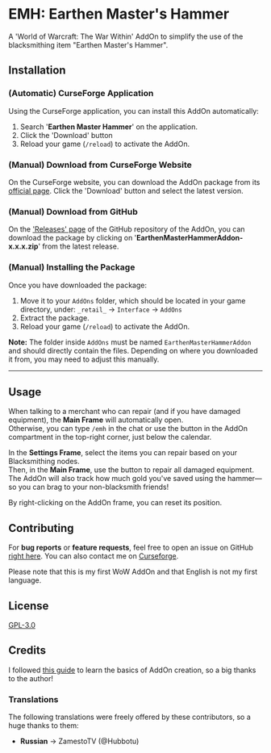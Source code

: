 # EMH: Earthen Master's Hammer

A 'World of Warcraft: The War Within' AddOn to simplify the use of the blacksmithing item "Earthen Master's Hammer".

## Installation

### (Automatic) CurseForge Application

Using the CurseForge application, you can install this AddOn automatically:

1. Search '**Earthen Master Hammer**' on the application.
2. Click the 'Download' button
3. Reload your game (`/reload`) to activate the AddOn.

### (Manual) Download from CurseForge Website

On the CurseForge website, you can download the AddOn package from its [official page](https://www.curseforge.com/wow/addons/emh). Click the 'Download' button and select the latest version.

### (Manual) Download from GitHub

On the ['Releases' page](https://github.com/Iryonis/EarthenMasterHammerAddon/releases) of the GitHub repository of the AddOn, you can download the package by clicking on '**EarthenMasterHammerAddon-x.x.x.zip**' from the latest release.

### (Manual) Installing the Package

Once you have downloaded the package:

1. Move it to your `AddOns` folder, which should be located in your game directory, under:
   `_retail_` → `Interface` → `AddOns`
2. Extract the package.
3. Reload your game (`/reload`) to activate the AddOn.

**Note:** The folder inside `AddOns` must be named `EarthenMasterHammerAddon` and should directly contain the files. Depending on where you downloaded it from, you may need to adjust this manually.

---

## Usage

When talking to a merchant who can repair (and if you have damaged equipment), the **Main Frame** will automatically open.  
Otherwise, you can type `/emh` in the chat or use the button in the AddOn compartment in the top-right corner, just below the calendar.

In the **Settings Frame**, select the items you can repair based on your Blacksmithing nodes.  
Then, in the **Main Frame**, use the button to repair all damaged equipment. The AddOn will also track how much gold you've saved using the hammer—so you can brag to your non-blacksmith friends!

By right-clicking on the AddOn frame, you can reset its position.

## Contributing

For **bug reports** or **feature requests**, feel free to open an issue on GitHub [right here](https://github.com/Iryonis/EarthenMasterHammerAddon/issues).
You can also contact me on [Curseforge](https://legacy.curseforge.com/private-messages).

Please note that this is my first WoW AddOn and that English is not my first language.

## License

[GPL-3.0](LICENSE)

## Credits

I followed [this guide](https://www.reddit.com/r/wowaddondev/comments/1cc2pia/creating_a_wow_addon_part_1_a_fresh_start/?rdt=36019) to learn the basics of AddOn creation, so a big thanks to the author!

### Translations

The following translations were freely offered by these contributors, so a huge thanks to them:

- **Russian** -> ZamestoTV (@Hubbotu)
